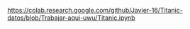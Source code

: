 https://colab.research.google.com/github/Javier-16/Titanic-datos/blob/Trabajar-aqui-uwu/Titanic.ipynb
